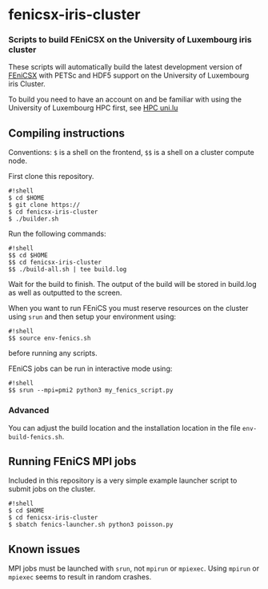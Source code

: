 # fenicsx-iris-cluster #
### Scripts to build FEniCSX on the University of Luxembourg iris cluster ###

These scripts will automatically build the latest development version of
[FEniCSX](http://fenicsproject.org) with PETSc and HDF5 support on the
University of Luxembourg iris Cluster.
 
To build you need to have an account on and be familiar with using the
University of Luxembourg HPC first, see [HPC uni.lu](http://hpc.uni.lu)

## Compiling instructions ##

Conventions: `$` is a shell on the frontend, `$$` is a shell on a cluster
compute node.

First clone this repository.
```
#!shell
$ cd $HOME
$ git clone https://
$ cd fenicsx-iris-cluster
$ ./builder.sh
```

Run the following commands:
```
#!shell
$$ cd $HOME
$$ cd fenicsx-iris-cluster
$$ ./build-all.sh | tee build.log
```
Wait for the build to finish. The output of the build will be stored in
build.log as well as outputted to the screen.

When you want to run FEniCS you must reserve resources on the cluster using
``srun`` and then setup your environment using:
```
#!shell
$$ source env-fenics.sh
```
before running any scripts.

FEniCS jobs can be run in interactive mode using:
```
#!shell
$$ srun --mpi=pmi2 python3 my_fenics_script.py
```

### Advanced ###

You can adjust the build location and the installation location in the file
`env-build-fenics.sh`.

## Running FEniCS MPI jobs ##

Included in this repository is a very simple example launcher script to submit
jobs on the cluster.

```
#!shell
$ cd $HOME
$ cd fenicsx-iris-cluster
$ sbatch fenics-launcher.sh python3 poisson.py
```

## Known issues

MPI jobs must be launched with `srun`, not `mpirun` or `mpiexec`. Using `mpirun`
or `mpiexec` seems to result in random crashes.
